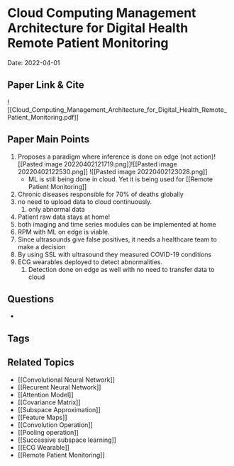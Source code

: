 
# Cloud Computing Management Architecture for Digital Health Remote Patient Monitoring

Date: 2022-04-01

## Paper Link & Cite
![[Cloud_Computing_Management_Architecture_for_Digital_Health_Remote_Patient_Monitoring.pdf]]

## Paper Main Points
1. Proposes a paradigm where inference is done on edge (not action)![[Pasted image 20220402121719.png]]![[Pasted image 20220402122530.png]]
 ![[Pasted image 20220402123028.png]]
	*  ML is still being done in cloud. Yet it is being used for [[Remote Patient Monitoring]]
3. Chronic diseases responsible for 70% of deaths globally
4. no need to upload data to cloud continuously.
	1. only abnormal data
5. Patient raw data stays at home!
6. both imaging and time series modules can be implemented at home
7. RPM with ML on edge is viable.
8. Since ultrasounds give false positives, it needs a healthcare team to make a decision
9. By using SSL with ultrasound they measured COVID-19 conditions
10. ECG wearables deployed to detect abnormalities.
	1. Detection done on edge as well with no need to transfer data to cloud

## Questions
- 

## Tags


## Related Topics
- [[Convolutional Neural Network]]
- [[Recurent Neural Network]]
- [[Attention Model]]
- [[Covariance Matrix]]
- [[Subspace Approximation]]
- [[Feature Maps]]
- [[Convolution Operation]]
- [[Pooling operation]]
- [[Successive subspace learning]]
- [[ECG Wearable]]
- [[Remote Patient Monitoring]]